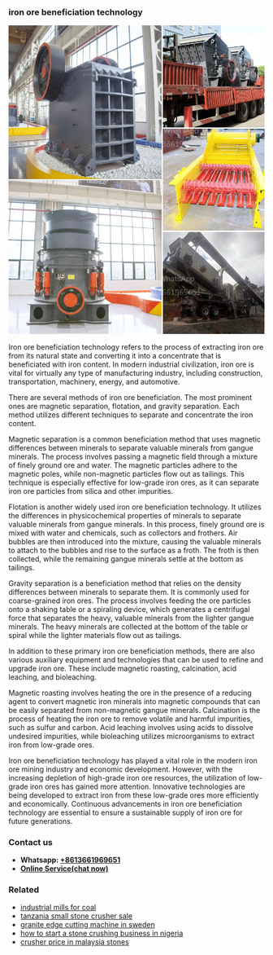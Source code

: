 <h3>iron ore beneficiation technology</h3><img src='1704856665.jpg' alt=''><p>Iron ore beneficiation technology refers to the process of extracting iron ore from its natural state and converting it into a concentrate that is beneficiated with iron content. In modern industrial civilization, iron ore is vital for virtually any type of manufacturing industry, including construction, transportation, machinery, energy, and automotive.</p><p>There are several methods of iron ore beneficiation. The most prominent ones are magnetic separation, flotation, and gravity separation. Each method utilizes different techniques to separate and concentrate the iron content.</p><p>Magnetic separation is a common beneficiation method that uses magnetic differences between minerals to separate valuable minerals from gangue minerals. The process involves passing a magnetic field through a mixture of finely ground ore and water. The magnetic particles adhere to the magnetic poles, while non-magnetic particles flow out as tailings. This technique is especially effective for low-grade iron ores, as it can separate iron ore particles from silica and other impurities.</p><p>Flotation is another widely used iron ore beneficiation technology. It utilizes the differences in physicochemical properties of minerals to separate valuable minerals from gangue minerals. In this process, finely ground ore is mixed with water and chemicals, such as collectors and frothers. Air bubbles are then introduced into the mixture, causing the valuable minerals to attach to the bubbles and rise to the surface as a froth. The froth is then collected, while the remaining gangue minerals settle at the bottom as tailings.</p><p>Gravity separation is a beneficiation method that relies on the density differences between minerals to separate them. It is commonly used for coarse-grained iron ores. The process involves feeding the ore particles onto a shaking table or a spiraling device, which generates a centrifugal force that separates the heavy, valuable minerals from the lighter gangue minerals. The heavy minerals are collected at the bottom of the table or spiral while the lighter materials flow out as tailings.</p><p>In addition to these primary iron ore beneficiation methods, there are also various auxiliary equipment and technologies that can be used to refine and upgrade iron ore. These include magnetic roasting, calcination, acid leaching, and bioleaching.</p><p>Magnetic roasting involves heating the ore in the presence of a reducing agent to convert magnetic iron minerals into magnetic compounds that can be easily separated from non-magnetic gangue minerals. Calcination is the process of heating the iron ore to remove volatile and harmful impurities, such as sulfur and carbon. Acid leaching involves using acids to dissolve undesired impurities, while bioleaching utilizes microorganisms to extract iron from low-grade ores.</p><p>Iron ore beneficiation technology has played a vital role in the modern iron ore mining industry and economic development. However, with the increasing depletion of high-grade iron ore resources, the utilization of low-grade iron ores has gained more attention. Innovative technologies are being developed to extract iron from these low-grade ores more efficiently and economically. Continuous advancements in iron ore beneficiation technology are essential to ensure a sustainable supply of iron ore for future generations.</p><h3>Contact us</h3><ul><li><strong>Whatsapp:&nbsp;<a href="https://wa.me/8613661969651">+8613661969651</a></strong></li><li><a href="https://swt.shibang-china.com/?git&amp;zhl&amp;iron ore beneficiation technology"><strong>Online Service(chat now)</strong></a></li></ul><h3>Related</h3><ul><li><a href='industrial mills for coal.md'>industrial mills for coal</a></li><li><a href='tanzania small stone crusher sale.md'>tanzania small stone crusher sale</a></li><li><a href='granite edge cutting machine in sweden.md'>granite edge cutting machine in sweden</a></li><li><a href='how to start a stone crushing business in nigeria.md'>how to start a stone crushing business in nigeria</a></li><li><a href='crusher price in malaysia stones.md'>crusher price in malaysia stones</a></li></ul>